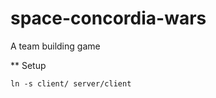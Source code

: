 space-concordia-wars
====================

A team building game

** Setup
```
ln -s client/ server/client
```
